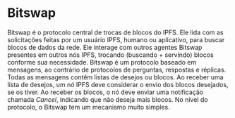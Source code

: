 # Bitswap

Bitswap é o protocolo central de trocas de blocos do IPFS. Ele lida com as solicitações feitas por um usuário IPFS, humano ou aplicativo, para buscar blocos de dados da rede. Ele interage com outros agentes Bitswap presentes em outros nós IPFS, trocando (buscando + servindo) blocos conforme sua necessidade. Bitswap é um protocolo baseado em mensagens, ao contrário de protocolos de perguntas, respostas e réplicas. Todas as mensagens contêm listas de desejos ou blocos. Ao receber uma lista de desejos, um nó IPFS deve considerar o envio dos blocos desejados, se os tiver. Ao receber os blocos, o nó deve enviar uma notificação chamada _Cancel_, indicando que não deseja mais  blocos. No nível do protocolo, o Bitswap tem um mecanismo muito simples.
